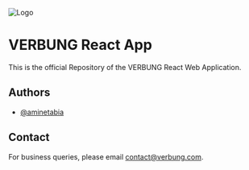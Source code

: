 
![Logo](https://verbung.net/assets/images/logo/logoFull.png)


# VERBUNG React App

This is the official Repository of the VERBUNG React Web Application.


## Authors

- [@aminetabia](https://github.com/winksen)


## Contact

For business queries, please email contact@verbung.com.

